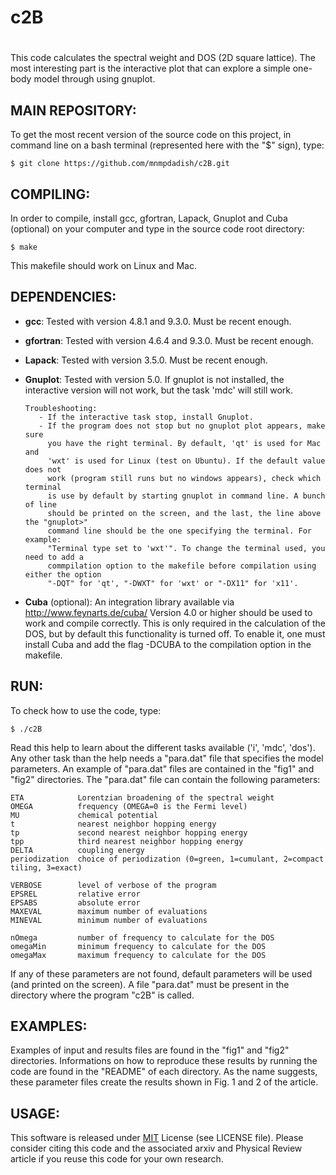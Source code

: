 # ###
# c2B
# ###

This code calculates the spectral weight and DOS (2D square lattice).
The most interesting part is the interactive plot that can explore 
a simple one-body model through using gnuplot.


## MAIN REPOSITORY:

To get the most recent version of the source code on this project,
in command line on a bash terminal (represented here with the "$" sign), type:

```
$ git clone https://github.com/mnmpdadish/c2B.git
```

## COMPILING:

In order to compile, install gcc, gfortran, Lapack, Gnuplot and 
Cuba (optional) on your computer and type in the source code 
root directory:

```
$ make
```

This makefile should work on Linux and Mac.


## DEPENDENCIES:

+ **gcc**: Tested with version 4.8.1 and 9.3.0. Must be recent enough.

+ **gfortran**: Tested with version 4.6.4 and 9.3.0. Must be recent enough.

+ **Lapack**: Tested with version 3.5.0. Must be recent enough.

+ **Gnuplot**: Tested with version 5.0. If gnuplot is not installed, the 
               interactive version will not work, but the task 'mdc' will still work.

      Troubleshooting:
         - If the interactive task stop, install Gnuplot.
         - If the program does not stop but no gnuplot plot appears, make sure 
           you have the right terminal. By default, 'qt' is used for Mac and 
           'wxt' is used for Linux (test on Ubuntu). If the default value does not
           work (program still runs but no windows appears), check which terminal 
           is use by default by starting gnuplot in command line. A bunch of line 
           should be printed on the screen, and the last, the line above the "gnuplot>"
           command line should be the one specifying the terminal. For example:
           "Terminal type set to 'wxt'". To change the terminal used, you need to add a
           commpilation option to the makefile before compilation using either the option 
           "-DQT" for 'qt', "-DWXT" for 'wxt' or "-DX11" for 'x11'.

+ **Cuba** (optional): An integration library available via http://www.feynarts.de/cuba/
                       Version 4.0 or higher should be used to work and compile correctly.
                       This is only required in the calculation of the DOS, but by default
                       this functionality is turned off. To enable it, one must install
                       Cuba and add the flag -DCUBA to the compilation option in the makefile.

## RUN:

To check how to use the code, type:

```
$ ./c2B
```

Read this help to learn about the different tasks available ('i', 'mdc', 'dos').
Any other task than the help needs a "para.dat" file that specifies the model 
parameters. An example of "para.dat" files are contained in the "fig1" and 
"fig2" directories. The "para.dat" file can contain the following parameters:

```
ETA            Lorentzian broadening of the spectral weight
OMEGA          frequency (OMEGA=0 is the Fermi level)
MU             chemical potential
t              nearest neighbor hopping energy
tp             second nearest neighbor hopping energy
tpp            third nearest neighbor hopping energy
DELTA          coupling energy
periodization  choice of periodization (0=green, 1=cumulant, 2=compact tiling, 3=exact)

VERBOSE        level of verbose of the program
EPSREL         relative error
EPSABS         absolute error
MAXEVAL        maximum number of evaluations
MINEVAL        minimum number of evaluations

nOmega         number of frequency to calculate for the DOS
omegaMin       minimum frequency to calculate for the DOS
omegaMax       maximum frequency to calculate for the DOS
```

If any of these parameters are not found, default parameters will be used 
(and printed on the screen). A file "para.dat" must be present in the 
directory where the program "c2B" is called. 


## EXAMPLES:

Examples of input and results files are found in the "fig1" and "fig2"
directories. Informations on how to reproduce these results by running 
the code are found in the "README" of each directory. As the name suggests,
these parameter files create the results shown in Fig. 1 and 2 of the 
article.


## USAGE:

This software is released under [MIT](https://choosealicense.com/licenses/mit/) 
License (see LICENSE file). Please consider citing this code and the associated 
arxiv and Physical Review article if you reuse this code for your own research.

